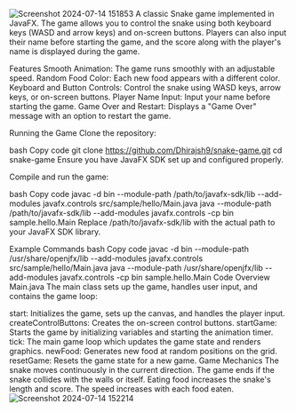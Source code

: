 ![Screenshot 2024-07-14 151853](https://github.com/user-attachments/assets/0598a074-2a05-4c31-ba15-eb84e2d80db8)
A classic Snake game implemented in JavaFX. The game allows you to control the snake using both keyboard keys (WASD and arrow keys) and on-screen buttons. Players can also input their name before starting the game, and the score along with the player's name is displayed during the game.

Features
Smooth Animation: The game runs smoothly with an adjustable speed.
Random Food Color: Each new food appears with a different color.
Keyboard and Button Controls: Control the snake using WASD keys, arrow keys, or on-screen buttons.
Player Name Input: Input your name before starting the game.
Game Over and Restart: Displays a "Game Over" message with an option to restart the game.

Running the Game
Clone the repository:

bash
Copy code
git clone https://github.com/Dhirajsh9/snake-game.git
cd snake-game
Ensure you have JavaFX SDK set up and configured properly.

Compile and run the game:

bash
Copy code
javac -d bin --module-path /path/to/javafx-sdk/lib --add-modules javafx.controls src/sample/hello/Main.java
java --module-path /path/to/javafx-sdk/lib --add-modules javafx.controls -cp bin sample.hello.Main
Replace /path/to/javafx-sdk/lib with the actual path to your JavaFX SDK library.

Example Commands
bash
Copy code
javac -d bin --module-path /usr/share/openjfx/lib --add-modules javafx.controls src/sample/hello/Main.java
java --module-path /usr/share/openjfx/lib --add-modules javafx.controls -cp bin sample.hello.Main
Code Overview
Main.java
The main class sets up the game, handles user input, and contains the game loop:

start: Initializes the game, sets up the canvas, and handles the player input.
createControlButtons: Creates the on-screen control buttons.
startGame: Starts the game by initializing variables and starting the animation timer.
tick: The main game loop which updates the game state and renders graphics.
newFood: Generates new food at random positions on the grid.
resetGame: Resets the game state for a new game.
Game Mechanics
The snake moves continuously in the current direction.
The game ends if the snake collides with the walls or itself.
Eating food increases the snake's length and score.
The speed increases with each food eaten.![Screenshot 2024-07-14 152214](https://github.com/user-attachments/assets/077f63f9-7853-4a31-8ee5-64c6299a80f0)
